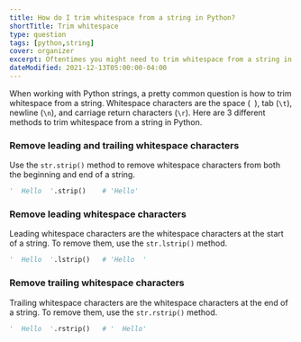 ```yaml
---
title: How do I trim whitespace from a string in Python?
shortTitle: Trim whitespace
type: question
tags: [python,string]
cover: organizer
excerpt: Oftentimes you might need to trim whitespace from a string in Python. Learn of three different way to do this in this short guide.
dateModified: 2021-12-13T05:00:00-04:00
---
```


When working with Python strings, a pretty common question is how to trim whitespace from a string. Whitespace characters are the space (` `), tab (`\t`), newline (`\n`), and carriage return characters (`\r`). Here are 3 different methods to trim whitespace from a string in Python.

### Remove leading and trailing whitespace characters

Use the `str.strip()` method to remove whitespace characters from both the beginning and end of a string.

```py
'  Hello  '.strip()    # 'Hello'
```

### Remove leading whitespace characters

Leading whitespace characters are the whitespace characters at the start of a string. To remove them, use the `str.lstrip()` method.

```py
'  Hello  '.lstrip()   # 'Hello  '
```

### Remove trailing whitespace characters

Trailing whitespace characters are the whitespace characters at the end of a string. To remove them, use the `str.rstrip()` method.

```py
'  Hello  '.rstrip()   # '  Hello'
```
